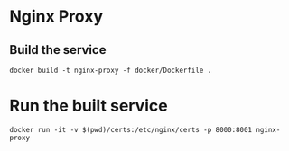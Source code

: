 # Nginx Proxy

## Build the service
```
docker build -t nginx-proxy -f docker/Dockerfile .
```

# Run the built service
```
docker run -it -v $(pwd)/certs:/etc/nginx/certs -p 8000:8001 nginx-proxy
```
